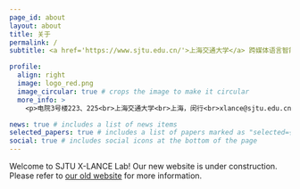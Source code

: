 ```yaml
---
page_id: about
layout: about
title: 关于
permalink: /
subtitle: <a href='https://www.sjtu.edu.cn/'>上海交通大学</a> 跨媒体语言智能实验室

profile:
  align: right
  image: logo_red.png
  image_circular: true # crops the image to make it circular
  more_info: >
    <p>电院3号楼223、225<br>上海交通大学<br>上海，闵行<br>xlance@sjtu.edu.cn</p>

news: true # includes a list of news items
selected_papers: true # includes a list of papers marked as "selected={true}"
social: true # includes social icons at the bottom of the page
---
```


Welcome to SJTU X-LANCE Lab! Our new website is under construction. Please refer to [our old website](https://x-lance.sjtu.edu.cn) for more information.
